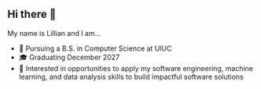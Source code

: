 ## Hi there 👋
My name is Lillian and I am...
- 📖 Pursuing a B.S. in Computer Science at UIUC
- 🎓 Graduating December 2027
- 🌱 Interested in opportunities to apply my software engineering, machine learning, and data analysis skills to build impactful software solutions 

<!--

Here are some ideas to get you started:

- 🔭 I’m currently working on ...
- 🌱 I’m currently learning ...
- 👯 I’m looking to collaborate on ...
- 🤔 I’m looking for help with ...
- 💬 Ask me about ...
- 📫 How to reach me: ...
- 😄 Pronouns: ...
- ⚡ Fun fact: ...
-->
